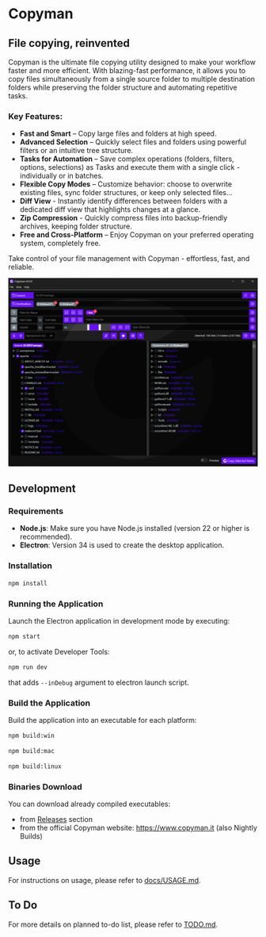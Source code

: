 # Copyman

## File copying, reinvented

Copyman is the ultimate file copying utility designed to make your workflow faster and more efficient. With blazing-fast performance, it allows you to copy files simultaneously from a single source folder to multiple destination folders while preserving the folder structure and automating repetitive tasks.

### Key Features:

- **Fast and Smart** – Copy large files and folders at high speed.
- **Advanced Selection** – Quickly select files and folders using powerful filters or an intuitive tree structure.
- **Tasks for Automation** – Save complex operations (folders, filters, options, selections) as Tasks and execute them with a single click - individually or in batches.
- **Flexible Copy Modes** – Customize behavior: choose to overwrite existing files, sync folder structures, or keep only selected files...
- **Diff View** - Instantly identify differences between folders with a dedicated diff view that highlights changes at a glance.
- **Zip Compression** - Quickly compress files into backup-friendly archives, keeping folder structure.
- **Free and Cross-Platform** – Enjoy Copyman on your preferred operating system, completely free.

Take control of your file management with Copyman - effortless, fast, and reliable.

![Copyman screenshot](docs/copyman_screenshot.png)

## Development

### Requirements

- **Node.js**: Make sure you have Node.js installed (version 22 or higher is recommended).
- **Electron**: Version 34 is used to create the desktop application.

### Installation

```bash
npm install
```

### Running the Application

Launch the Electron application in development mode by executing:

```bash
npm start
```

or, to activate Developer Tools:
```bash
npm run dev
```
that adds `--inDebug` argument to electron launch script.

### Build the Application

Build the application into an executable for each platform:

```bash
npm build:win
```
```bash
npm build:mac
```
```bash
npm build:linux
```

### Binaries Download
You can download already compiled executables:
- from [Releases](https://github.com/atlantidezign/copyman/releases) section
- from the official Copyman website: https://www.copyman.it (also Nightly Builds)

## Usage

For instructions on usage, please refer to [docs/USAGE.md](docs/USAGE.md).

## To Do

For more details on planned to-do list, please refer to [TODO.md](TODO.md).

